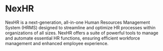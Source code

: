 # NexHR
NexHR is a next-generation, all-in-one Human Resources Management System (HRMS) designed to streamline and optimize HR processes within organizations of all sizes. NexHR offers a suite of powerful tools to manage and automate essential HR functions, ensuring efficient workforce management and enhanced employee experience.
